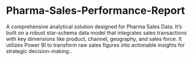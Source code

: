 # Pharma-Sales-Performance-Report
A comprehensive analytical solution designed for Pharma Sales Data. It’s built on a robust star-schema data model that integrates sales transactions with key dimensions like product, channel, geography, and sales force. It utilizes Power BI to transform raw sales figures into actionable insights for strategic decision-making..
